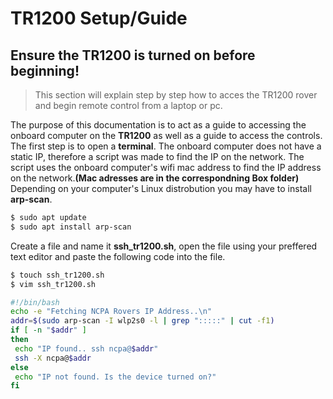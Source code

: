 # TR1200 Setup/Guide
## **Ensure the TR1200 is turned on before beginning!**
>This section will explain step by step how to acces the TR1200 rover and begin remote control from a laptop or pc.

The purpose of this documentation is to act as a guide to accessing the onboard computer on the **TR1200** as well as a guide to access the controls. The first step is to open a **terminal**. The onboard computer does not have a static IP, therefore a script was made to find the IP on the network. The script uses the onboard computer's wifi mac address to find the IP address on the network.**(Mac adresses are in the correspondning Box folder)** Depending on your computer's Linux distrobution you may have to install **arp-scan**.

```bash
$ sudo apt update
$ sudo apt install arp-scan
```
Create a file and name it **ssh_tr1200.sh**, open the file using your preffered text editor and paste the following code into the file.

```bash
$ touch ssh_tr1200.sh
$ vim ssh_tr1200.sh
```

```bash
#!/bin/bash
echo -e "Fetching NCPA Rovers IP Address..\n"
addr=$(sudo arp-scan -I wlp2s0 -l | grep ":::::" | cut -f1)
if [ -n "$addr" ]
then
 echo "IP found.. ssh ncpa@$addr"
 ssh -X ncpa@$addr
else
 echo "IP not found. Is the device turned on?"
fi
```

